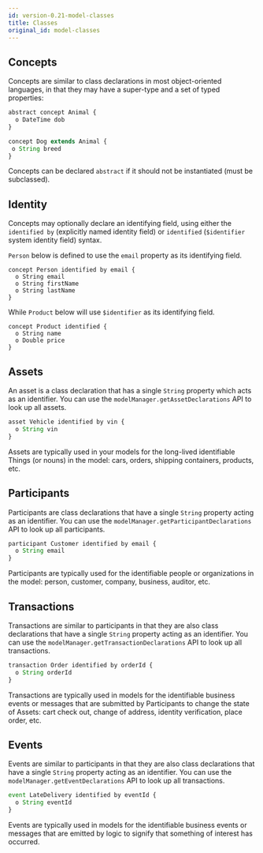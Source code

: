 ```yaml
---
id: version-0.21-model-classes
title: Classes
original_id: model-classes
---
```


## Concepts

Concepts are similar to class declarations in most object-oriented languages, in that they may have a super-type and a set of typed properties:

```js
abstract concept Animal {
  o DateTime dob
}

concept Dog extends Animal {
 o String breed
}
```

Concepts can be declared `abstract` if it should not be instantiated (must be subclassed).

## Identity

Concepts may optionally declare an identifying field, using either the `identified by` (explicitly named identity field) or `identified` (`$identifier` system identity field) syntax.

`Person` below is defined to use the `email` property as its identifying field.

```
concept Person identified by email {
  o String email
  o String firstName
  o String lastName
}
```

While `Product` below will use `$identifier` as its identifying field.

```
concept Product identified {
  o String name
  o Double price
}
```

## Assets

An asset is a class declaration that has a single `String` property which acts as an identifier. You can use the `modelManager.getAssetDeclarations` API to look up all assets.

```js
asset Vehicle identified by vin {
  o String vin
}
```

Assets are typically used in your models for the long-lived identifiable Things (or nouns) in the model: cars, orders, shipping containers, products, etc.

## Participants

Participants are class declarations that have a single `String` property acting as an identifier. You can use the `modelManager.getParticipantDeclarations` API to look up all participants.

```js
participant Customer identified by email {
  o String email
}
```

Participants are typically used for the identifiable people or organizations in the model: person, customer, company, business, auditor, etc.

## Transactions

Transactions are similar to participants in that they are also class declarations that have a single `String` property acting as an identifier. You can use the `modelManager.getTransactionDeclarations` API to look up all transactions.

```js
transaction Order identified by orderId {
  o String orderId
}
```

Transactions are typically used in models for the identifiable business events or messages that are submitted by Participants to change the state of Assets: cart check out, change of address, identity verification, place order, etc.

## Events

Events are similar to participants in that they are also class declarations that have a single `String` property acting as an identifier. You can use the `modelManager.getEventDeclarations` API to look up all transactions.

```js
event LateDelivery identified by eventId {
  o String eventId
}
```

Events are typically used in models for the identifiable business events or messages that are emitted by logic to signify that something of interest has occurred.
